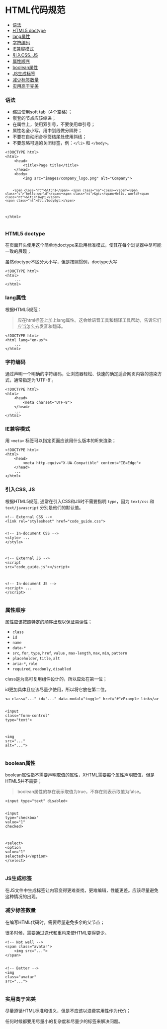 # HTML代码规范

<ul>
            <li><a href="#html-syntax">语法</a></li>
            <li><a href="#html-doctype">HTML5 doctype</a></li>
            <li><a href="#html-lang">lang属性</a></li>
            <li><a href="#html-encoding">字符编码</a></li>
            <li><a href="#html-ie-compatibility-mode">IE兼容模式</a></li>
            <li><a href="#html-style-script">引入CSS, JS</a></li>
            <li><a href="#html-attribute-order">属性顺序</a></li>
            <li><a href="#html-boolean-attributes">boolean属性</a></li>
            <li><a href="#html-javascript">JS生成标签</a></li>
            <li><a href="#html-reducing-markup">减少标签数量</a></li>
            <li><a href="#html-practicality">实用高于完美</a></li>
</ul>

<div class="section" id="html-syntax">
    <div class="col">
        <h3>语法</h3>
        <ul>
            <li>缩进使用soft tab（4个空格）；</li>
            <li>嵌套的节点应该缩进；</li>
            <li>在属性上，使用双引号，不要使用单引号；</li>
            <li>属性名全小写，用中划线做分隔符；</li>
            <li>不要在自动闭合标签结尾处使用斜线；</li>
            <li>不要忽略可选的关闭标签，例：<code>&lt;/li&gt;</code> 和 <code>&lt;/body&gt;</code>。</li>
        </ul>
    </div>
    <div class="col">
        <div class="highlight"><pre><code class="language-html" data-lang="html"><span class="cp">&lt;!DOCTYPE html&gt;</span>
<span class="nt">&lt;html&gt;</span>
    <span class="nt">&lt;head&gt;</span>
        <span class="nt">&lt;title&gt;</span>Page title<span class="nt">&lt;/title&gt;</span>
    <span class="nt">&lt;/head&gt;</span>
    <span class="nt">&lt;body&gt;</span>
        <span class="nt">&lt;img</span> <span class="na">src=</span><span class="s">"images/company_logo.png"</span> <span class="na">alt=</span><span class="s">"Company"</span><span class="nt">&gt;</span>

        <span class="nt">&lt;h1</span> <span class="na">class=</span><span class="s">"hello-world"</span><span class="nt">&gt;</span>Hello, world!<span class="nt">&lt;/h1&gt;</span>
    <span class="nt">&lt;/body&gt;</span>
<span class="nt">&lt;/html&gt;</span></code></pre></div>
    </div>
</div>

<div class="section" id="html-doctype">
    <div class="col">
        <h3>HTML5 doctype</h3>
        <p>在页面开头使用这个简单地doctype来启用标准模式，使其在每个浏览器中尽可能一致的展现；</p>
        <p>虽然doctype不区分大小写，但是按照惯例，doctype大写</p>
    </div>
    <div class="col">
        <div class="highlight"><pre><code class="language-html" data-lang="html"><span class="cp">&lt;!DOCTYPE html&gt;</span>
<span class="nt">&lt;html&gt;</span>
	...
<span class="nt">&lt;/html&gt;</span></code></pre></div>
    </div>
</div>

<div class="section" id="html-lang">
    <div class="col">
        <h3>lang属性</h3>
        <p>根据HTML5规范：</p>
        <blockquote>
            <p>应在html标签上加上lang属性。这会给语音工具和翻译工具帮助，告诉它们应当怎么去发音和翻译。</p>
        </blockquote>
    </div>
    <div class="col">
        <div class="highlight"><pre><code class="language-html" data-lang="html"><span class="cp">&lt;!DOCTYPE html&gt;</span>
<span class="nt">&lt;html</span> <span class="na">lang=</span><span class="s">"en-us"</span><span class="nt">&gt;</span>
    ...
<span class="nt">&lt;/html&gt;</span></code></pre></div>
    </div>
</div>

<div class="section" id="html-encoding">
    <div class="col">
        <h3>字符编码</h3>
        <p>通过声明一个明确的字符编码，让浏览器轻松、快速的确定适合网页内容的渲染方式，通常指定为'UTF-8'。</p>
    </div>
    <div class="col">
        <div class="highlight"><pre><code class="language-html" data-lang="html"><span class="cp">&lt;!DOCTYPE html&gt;</span>
<span class="nt">&lt;html&gt;</span>
    <span class="nt">&lt;head&gt;</span>
        <span class="nt">&lt;meta</span> <span class="na">charset=</span><span class="s">"UTF-8"</span><span class="nt">&gt;</span>
    <span class="nt">&lt;/head&gt;</span>
    ...
<span class="nt">&lt;/html&gt;</span></code></pre></div>
    </div>
</div>

<div class="section" id="html-ie-compatibility-mode">
    <div class="col">
        <h3>IE兼容模式</h3>
        <p>用 <code>&lt;meta&gt;</code> 标签可以指定页面应该用什么版本的IE来渲染；</p>
    </div>
    <div class="col">
        <div class="highlight"><pre><code class="language-html" data-lang="html"><span class="cp">&lt;!DOCTYPE html&gt;</span>
<span class="nt">&lt;html&gt;</span>
    <span class="nt">&lt;head&gt;</span>
        <span class="nt">&lt;meta</span> <span class="na">http-equiv=</span><span class="s">"X-UA-Compatible"</span> <span class="na">content=</span><span class="s">"IE=Edge"</span><span class="nt">&gt;</span>
    <span class="nt">&lt;/head&gt;</span>
    ...
<span class="nt">&lt;/html&gt;</span></code></pre></div>
    </div>
</div>

<div class="section" id="html-style-script">
    <div class="col">
        <h3>引入CSS, JS</h3>
        <p>根据HTML5规范, 通常在引入CSS和JS时不需要指明 <code>type</code>，因为 <code>text/css</code> 和 <code>text/javascript</code> 分别是他们的默认值。</p>
    </div>
    <div class="col">
        <div class="highlight"><pre><code class="language-html" data-lang="html"><span class="c">&lt;!-- External CSS --&gt;</span>
<span class="nt">&lt;link</span> <span class="na">rel=</span><span class="s">"stylesheet"</span> <span class="na">href=</span><span class="s">"code_guide.css"</span><span class="nt">&gt;</span>

<span class="c">&lt;!-- In-document CSS --&gt;</span>
<span class="nt">&lt;style&gt;</span>
    <span class="o">...</span>
<span class="nt">&lt;/style&gt;</span>

<span class="c">&lt;!-- External JS --&gt;</span>
<span class="nt">&lt;script </span><span class="na">src=</span><span class="s">"code_guide.js"</span><span class="nt">&gt;&lt;/script&gt;</span>

<span class="c">&lt;!-- In-document JS --&gt;</span>
<span class="nt">&lt;script&gt;</span>
    <span class="p">...</span>
<span class="nt">&lt;/script&gt;</span></code></pre></div>
    </div>
</div>

<div class="section" id="html-attribute-order">
    <div class="col">
        <h3>属性顺序</h3>
        <p>属性应该按照特定的顺序出现以保证易读性；</p>
        <ul>
            <li><code>class</code></li>
            <li><code>id</code></li>
            <li><code>name</code></li>
            <li><code>data-*</code></li>
            <li><code>src</code>, <code>for</code>, <code>type</code>, <code>href</code>, <code>value</code> , <code>max-length</code>, <code>max</code>, <code>min</code>, <code>pattern</code></li>
            <li><code>placeholder</code>, <code>title</code>, <code>alt</code></li>
            <li><code>aria-*</code>, <code>role</code></li>
            <li><code>required</code>, <code>readonly</code>, <code>disabled</code></li>
        </ul>
        <p>class是为高可复用组件设计的，所以应处在第一位；</p>
        <p>id更加具体且应该尽量少使用，所以将它放在第二位。</p>
    </div>
    <div class="col">
        <div class="highlight"><pre><code class="language-html" data-lang="html"><span class="nt">&lt;a</span> <span class="na">class=</span><span class="s">"..."</span> <span class="na">id=</span><span class="s">"..."</span> <span class="na">data-modal=</span><span class="s">"toggle"</span> <span class="na">href=</span><span class="s">"#"</span><span class="nt">&gt;</span>Example link<span class="nt">&lt;/a&gt;</span>

<span class="nt">&lt;input</span> <span class="na">class=</span><span class="s">"form-control"</span> <span class="na">type=</span><span class="s">"text"</span><span class="nt">&gt;</span>

<span class="nt">&lt;img</span> <span class="na">src=</span><span class="s">"..."</span> <span class="na">alt=</span><span class="s">"..."</span><span class="nt">&gt;</span></code></pre></div>
    </div>
</div>

<div class="section" id="html-boolean-attributes">
    <div class="col">
        <h3>boolean属性</h3>
        <p>boolean属性指不需要声明取值的属性，XHTML需要每个属性声明取值，但是HTML5并不需要；</p>
        <blockquote>
            <p>boolean属性的存在表示取值为true，不存在则表示取值为false。</p>
        </blockquote>
    </div>
    <div class="col">
        <div class="highlight"><pre><code class="language-html" data-lang="html"><span class="nt">&lt;input</span> <span class="na">type=</span><span class="s">"text"</span> <span class="na">disabled</span><span class="nt">&gt;</span>

<span class="nt">&lt;input</span> <span class="na">type=</span><span class="s">"checkbox"</span> <span class="na">value=</span><span class="s">"1"</span> <span class="na">checked</span><span class="nt">&gt;</span>

<span class="nt">&lt;select&gt;</span>
    <span class="nt">&lt;option</span> <span class="na">value=</span><span class="s">"1"</span> <span class="na">selected</span><span class="nt">&gt;</span>1<span class="nt">&lt;/option&gt;</span>
<span class="nt">&lt;/select&gt;</span></code></pre></div>
    </div>
</div>

<div class="section" id="html-javascript">
    <div class="col">
        <h3>JS生成标签</h3>
        <p>在JS文件中生成标签让内容变得更难查找，更难编辑，性能更差。应该尽量避免这种情况的出现。</p>
    </div>
</div>

<div class="section" id="html-reducing-markup">
    <div class="col">
        <h3>减少标签数量</h3>
        <p>在编写HTML代码时，需要尽量避免多余的父节点；</p>
        <p>很多时候，需要通过迭代和重构来使HTML变得更少。</p>
    </div>
    <div class="col">
        <div class="highlight"><pre><code class="language-html" data-lang="html"><span class="c">&lt;!-- Not well --&gt;</span>
<span class="nt">&lt;span</span> <span class="na">class=</span><span class="s">"avatar"</span><span class="nt">&gt;</span>
    <span class="nt">&lt;img</span> <span class="na">src=</span><span class="s">"..."</span><span class="nt">&gt;</span>
<span class="nt">&lt;/span&gt;</span>

<span class="c">&lt;!-- Better --&gt;</span>
<span class="nt">&lt;img</span> <span class="na">class=</span><span class="s">"avatar"</span> <span class="na">src=</span><span class="s">"..."</span><span class="nt">&gt;</span></code></pre></div>
    </div>
</div>

<div class="section" id="html-practicality">
    <div class="col">
        <h3>实用高于完美</h3>
        <p>尽量遵循HTML标准和语义，但是不应该以浪费实用性作为代价；</p>
        <p>任何时候都要用尽量小的复杂度和尽量少的标签来解决问题。</p>
    </div>
</div>
